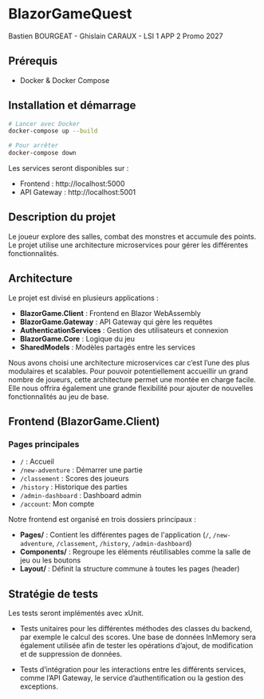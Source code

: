 # BlazorGameQuest

Bastien BOURGEAT - Ghislain CARAUX - LSI 1 APP 2 Promo 2027

## Prérequis

- Docker & Docker Compose

## Installation et démarrage

```bash
# Lancer avec Docker
docker-compose up --build

# Pour arrêter
docker-compose down
```

Les services seront disponibles sur :

- Frontend : http://localhost:5000
- API Gateway : http://localhost:5001

## Description du projet

Le joueur explore des salles, combat des monstres et accumule des points. Le projet utilise une architecture microservices pour gérer les différentes fonctionnalités.

## Architecture

Le projet est divisé en plusieurs applications :

- **BlazorGame.Client** : Frontend en Blazor WebAssembly
- **BlazorGame.Gateway** : API Gateway qui gère les requêtes
- **AuthenticationServices** : Gestion des utilisateurs et connexion
- **BlazorGame.Core** : Logique du jeu
- **SharedModels** : Modèles partagés entre les services

Nous avons choisi une architecture microservices car c’est l’une des plus modulaires et scalables.
Pour pouvoir potentiellement accueillir un grand nombre de joueurs, cette architecture permet une montée en charge facile.
Elle nous offrira également une grande flexibilité pour ajouter de nouvelles fonctionnalités au jeu de base.

## Frontend (BlazorGame.Client)

### Pages principales

- `/` : Accueil
- `/new-adventure` : Démarrer une partie
- `/classement` : Scores des joueurs
- `/history` : Historique des parties
- `/admin-dashboard` : Dashboard admin
- `/account`: Mon compte

Notre frontend est organisé en trois dossiers principaux :

- **Pages/** : Contient les différentes pages de l'application (`/`, `/new-adventure`, `/classement`, `/history`, `/admin-dashboard`)
- **Components/** : Regroupe les éléments réutilisables comme la salle de jeu ou les boutons
- **Layout/** : Définit la structure commune à toutes les pages (header)

## Stratégie de tests

Les tests seront implémentés avec xUnit.

- Tests unitaires pour les différentes méthodes des classes du backend, par exemple le calcul des scores. Une base de données InMemory sera également utilisée afin de tester les opérations d’ajout, de modification et de suppression de données.

- Tests d’intégration pour les interactions entre les différents services, comme l’API Gateway, le service d’authentification ou la gestion des exceptions.
